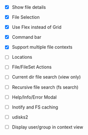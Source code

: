 - [x] Show file details
- [x] File Selection
- [x] Use Flex instead of Grid
- [x] Command bar
- [x] Support multiple file contexts
- [ ] Locations
- [ ] File/FileSet Actions
- [ ] Current dir file search (view only)
- [ ] Recursive file search (fs search)
- [ ] Help/Info/Error Modal
- [ ] Inotify and FS caching
- [ ] udisks2
- [ ] Display user/group in context view
 
